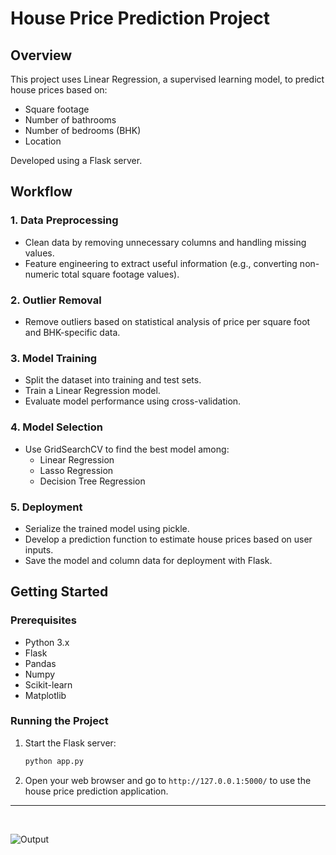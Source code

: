 # House Price Prediction Project

## Overview
This project uses Linear Regression, a supervised learning model, to predict house prices based on:
- Square footage
- Number of bathrooms
- Number of bedrooms (BHK)
- Location

Developed using a Flask server.

## Workflow

### 1. Data Preprocessing
- Clean data by removing unnecessary columns and handling missing values.
- Feature engineering to extract useful information (e.g., converting non-numeric total square footage values).

### 2. Outlier Removal
- Remove outliers based on statistical analysis of price per square foot and BHK-specific data.

### 3. Model Training
- Split the dataset into training and test sets.
- Train a Linear Regression model.
- Evaluate model performance using cross-validation.

### 4. Model Selection
- Use GridSearchCV to find the best model among:
  - Linear Regression
  - Lasso Regression
  - Decision Tree Regression

### 5. Deployment
- Serialize the trained model using pickle.
- Develop a prediction function to estimate house prices based on user inputs.
- Save the model and column data for deployment with Flask.

## Getting Started

### Prerequisites
- Python 3.x
- Flask
- Pandas
- Numpy
- Scikit-learn
- Matplotlib

### Running the Project
1. Start the Flask server:
    ```sh
    python app.py
    ```
2. Open your web browser and go to `http://127.0.0.1:5000/` to use the house price prediction application.
<hr>
<br>

![Output](https://github.com/Vrush2004/House_Price_Predictor/assets/131949619/3c19aad4-5a8f-4df2-b9b3-59ee15318015)


